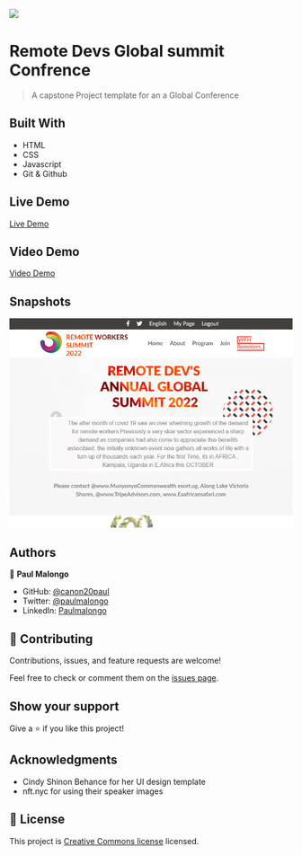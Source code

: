 ![](https://img.shields.io/badge/Microverse-blueviolet)

# Remote Devs Global summit Confrence

> A capstone Project template for an a Global Conference

## Built With

- HTML
- CSS
- Javascript
- Git & Github

## Live Demo

[Live Demo]( https://canon20paul.github.io/Capstone-Proj1/)

## Video Demo

[Video Demo](https://www.loom.com/share/266bc24ed49742a483c0afc2a581f5a8)

## Snapshots

![alt text](images/paul2.png "Title")


## Authors

👤 **Paul Malongo**

- GitHub: [@canon20paul](https://github.com/canon20paul)
- Twitter: [@paulmalongo](https://twitter.com/paulmalongo)
- LinkedIn: [Paulmalongo](https://linkedin.com/in/paulmalongo)

## 🤝 Contributing

Contributions, issues, and feature requests are welcome!

Feel free to check or comment them on the [issues page](https://github.com/canon20paul/Capstone-Project-1-Confrence).

## Show your support

Give a ⭐️ if you like this project!

## Acknowledgments

- Cindy Shinon Behance for her UI design template
- nft.nyc for using their speaker images

## 📝 License

This project is [ Creative Commons license](https://creativecommons.org/licenses/by-nc/4.0/) licensed.
